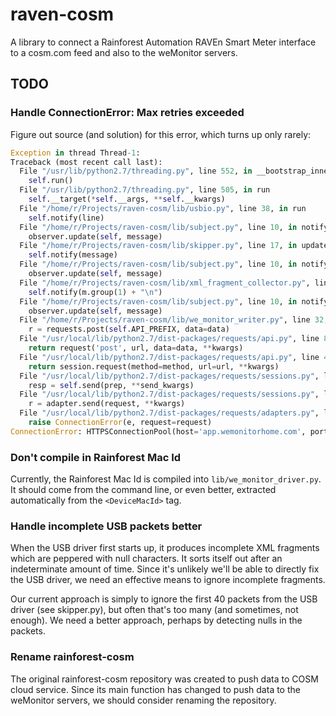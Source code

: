 # raven-cosm

A library to connect a Rainforest Automation RAVEn Smart Meter interface to a cosm.com feed
and also to the weMonitor servers.

## TODO

### Handle ConnectionError: Max retries exceeded

Figure out source (and solution) for this error, which turns up only rarely:

```python
Exception in thread Thread-1:
Traceback (most recent call last):
  File "/usr/lib/python2.7/threading.py", line 552, in __bootstrap_inner
    self.run()
  File "/usr/lib/python2.7/threading.py", line 505, in run
    self.__target(*self.__args, **self.__kwargs)
  File "/home/r/Projects/raven-cosm/lib/usbio.py", line 38, in run
    self.notify(line)
  File "/home/r/Projects/raven-cosm/lib/subject.py", line 10, in notify
    observer.update(self, message)
  File "/home/r/Projects/raven-cosm/lib/skipper.py", line 17, in update
    self.notify(message)
  File "/home/r/Projects/raven-cosm/lib/subject.py", line 10, in notify
    observer.update(self, message)
  File "/home/r/Projects/raven-cosm/lib/xml_fragment_collector.py", line 45, in update
    self.notify(m.group(1) + "\n")
  File "/home/r/Projects/raven-cosm/lib/subject.py", line 10, in notify
    observer.update(self, message)
  File "/home/r/Projects/raven-cosm/lib/we_monitor_writer.py", line 32, in update
    r = requests.post(self.API_PREFIX, data=data)
  File "/usr/local/lib/python2.7/dist-packages/requests/api.py", line 88, in post
    return request('post', url, data=data, **kwargs)
  File "/usr/local/lib/python2.7/dist-packages/requests/api.py", line 44, in request
    return session.request(method=method, url=url, **kwargs)
  File "/usr/local/lib/python2.7/dist-packages/requests/sessions.py", line 456, in request
    resp = self.send(prep, **send_kwargs)
  File "/usr/local/lib/python2.7/dist-packages/requests/sessions.py", line 559, in send
    r = adapter.send(request, **kwargs)
  File "/usr/local/lib/python2.7/dist-packages/requests/adapters.py", line 375, in send
    raise ConnectionError(e, request=request)
ConnectionError: HTTPSConnectionPool(host='app.wemonitorhome.com', port=443): Max retries exceeded with url: /api/rainforest-eagle (Caused by <class 'socket.gaierror'>: [Errno -2] Name or service not known)
```

### Don't compile in Rainforest Mac Id

Currently, the Rainforest Mac Id is compiled into
`lib/we_monitor_driver.py`.  It should come from the command line, or
even better, extracted automatically from the `<DeviceMacId>` tag.

### Handle incomplete USB packets better

When the USB driver first starts up, it produces incomplete XML
fragments which are peppered with null characters.  It sorts itself
out after an indeterminate amount of time.  Since it's unlikely we'll
be able to directly fix the USB driver, we need an effective means to
ignore incomplete fragments.

Our current approach is simply to ignore the first 40 packets from the
USB driver (see skipper.py), but often that's too many (and sometimes,
not enough).  We need a better approach, perhaps by detecting nulls in
the packets.

### Rename rainforest-cosm

The original rainforest-cosm repository was created to push data to 
COSM cloud service.  Since its main function has changed to push data
to the weMonitor servers, we should consider renaming the repository.
